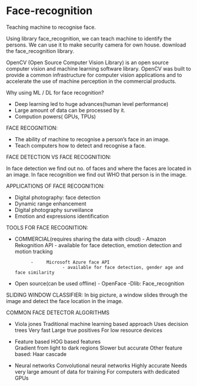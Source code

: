 # Face-recognition
Teaching machine to recognise face.



Using library face_recognition, we can teach machine to identify the persons. We can use it to make security camera for own house.
download the face_recognition library.


OpenCV (Open Source Computer Vision Library) is an open source computer vision and machine learning software library. OpenCV was built to provide a common infrastructure for computer vision applications and to accelerate the use of machine perception in the commercial products. 




Why using ML / DL for face recognition?
* Deep learning led to huge advances(human level performance)
* Large amount of data can be processed by it.
* Compution powers( GPUs, TPUs)


FACE RECOGNITION:
* The ability of machine to recognise a person’s face in an image.
* Teach computers how to detect and recognise a face.

FACE DETECTION VS FACE RECOGNITION:

In face detection we find out no. of faces and where the faces are located in an image.
In face recognition we find out WHO that person is in the image.

APPLICATIONS OF FACE RECOGNITION:
* Digital photography: face detection
* Dynamic range enhancement
* Digital photography surveiilance
* Emotion and expressions identification


TOOLS FOR FACE RECOGNITION:
* COMMERCIAL(requires sharing the data with cloud)
            -     Amazon Rekognition API
                        - available for face detection, emotion detection and motion tracking

            -     Microsoft Azure face API
                        - available for face detection, gender age and face similarity

* Open source(can be used offline)
            - OpenFace
            -Dlib:  Face_recognition



SLIDING WINDOW CLASSIFIER:
In big picture, a window slides through the image and detect the face location in the image.


COMMON FACE DETECTOR ALGORITHMS
* Viola jones
            Traditional machine learning based approach
            Uses decision trees
            Very fast
            Large true positives
            For low resource devices

* Feature based
            HOG based features    
            Gradient from light to dark regions
            Slower but accurate
            Other feature based:
            Haar cascade

* Neural networks
            Convolutional neural networks
            Highly accurate
            Needs very large amount of data for training
            For computers with dedicated GPUs
            
            
